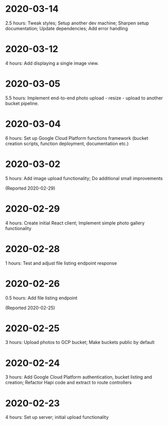 # 2020-03-14

2.5 hours: Tweak styles; Setup another dev machine; Sharpen setup documentation; Update dependencies; Add error handling

# 2020-03-12

4 hours: Add displaying a single image view.

# 2020-03-05

5.5 hours: Implement end-to-end photo upload - resize - upload to another bucket pipeline.

# 2020-03-04

6 hours: Set up Google Cloud Platform functions framework (bucket creation scripts, function deployment, documentation etc.)

# 2020-03-02

5 hours: Add image upload functionality; Do additional small improvements

(Reported 2020-02-29)

# 2020-02-29

4 hours: Create initial React client; Implement simple photo gallery functionality

# 2020-02-28

1 hours: Test and adjust file listing endpoint response

# 2020-02-26

0.5 hours: Add file listing endpoint

(Reported 2020-02-25)

# 2020-02-25

3 hours: Upload photos to GCP bucket; Make buckets public by default

# 2020-02-24

3 hours: Add Google Cloud Platform authentication, bucket listing and creation; Refactor Hapi code and extract to route controllers

# 2020-02-23

4 hours: Set up server; initial upload functionality
